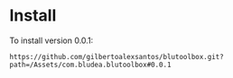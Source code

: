 # Install

To install version 0.0.1:

```https://github.com/gilbertoalexsantos/blutoolbox.git?path=/Assets/com.bludea.blutoolbox#0.0.1```